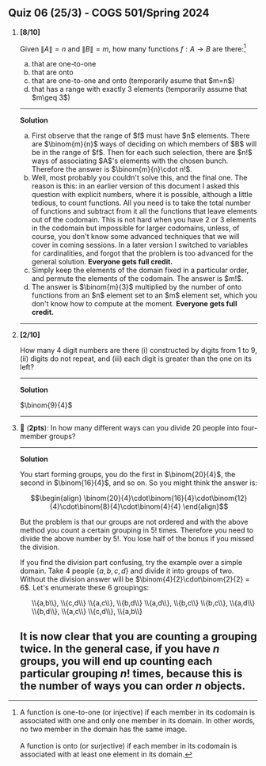 Quiz 06 (25/3) - COGS 501/Spring 2024
------------------------------------

1. **[8/10]**
    
    Given $\|A\| = n$ and $\|B\| = m$, how many functions $f: A\rightarrow B$
    are there:[^1]

    <ol type="a">
        <li>that are one-to-one</il>
        <li>that are onto</li>
        <li>that are one-to-one and onto (temporarily asume that $m=n$)</li>
        <li>that has a range with exactly 3 elements (temporarily assume that $m\geq 3$)</il>
    </ol>

    --------
    **Solution**
    <ol type="a">
        <li>First observe that the range of $f$ must have $n$ elements.
        There are $\binom{m}{n}$ ways of deciding on which members
        of $B$ will be in the range of $f$. Then for each such selection, there
        are $n!$ ways of associating $A$'s elements with the chosen bunch.
        Therefore the answer is $\binom{m}{n}\cdot n!$.</il>
        <li>Well, most probably you couldn't solve this, and the final one. The
        reason is this: in an earlier version of this document I asked this
        question with explicit numbers, where it is possible, although a little
        tedious, to count functions. All you need is to take the total number of
        functions and subtract from it all the functions that leave elements out
        of the codomain. This is not hard when you have 2 or 3 elements in the
        codomain but impossible for larger codomains, unless, of course, you
        don't know some advanced techniques that we will cover in coming
        sessions. In a later version I switched to variables for cardinalities,
        and forgot that the problem is too advanced for the general solution.
        <b>Everyone gets full credit.</b></li>
        <li>Simply keep the elements of the domain fixed in a particular order,
        and permute the elements of the codomain. The answer is $m!$.</li>
        <li>The answer is $\binom{m}{3}$ multiplied by the number of onto
        functions from an $n$ element set to an $m$ element set, which you don't
        know how to compute at the moment. <b>Everyone gets full
        credit.</b></il>
    </ol>

    ----------

    [^1]: A function is one-to-one (or injective) if each member in its codomain is associated with one
    and only one member in its domain. In other words, no two member in the domain
    has the same image.<br/><br/>
    A function is onto (or surjective) if each member in its codomain is associated with at
    least one element in its domain.

1. **[2/10]**

    How many 4 digit numbers are there (i) constructed by digits
    from 1 to 9, (ii) digits do not repeat, and (iii) each digit is greater than
    the one on its left?

    --------
    **Solution**

    $\binom{9}{4}$

    ----------

1. 🤑 (**2pts**): In how many different ways can you divide 20 people into four-member
    groups?

    --------
    **Solution**

    You start forming groups, you do the first in $\binom{20}{4}$, the second
    in $\binom{16}{4}$, and so on. So you might think the answer is:

    $$\begin{align}
    \binom{20}{4}\cdot\binom{16}{4}\cdot\binom{12}{4}\cdot\binom{8}{4}\cdot\binom{4}{4}
    \end{align}$$


    But the problem is that our groups are not ordered and with the above method
    you count a certain grouping in $5!$ times. Therefore you need to divide the
    above number by $5!$. You lose half of the bonus if you missed the division.

    If you find the division part confusing, try the example over a simple
    domain. Take 4 people $\{a,b,c,d\}$ and divide it into groups of two.
    Without the division answer will be $\binom{4}{2}\cdot\binom{2}{2} = 6$. 
    Let's enumerate these 6 groupings:

    <ol>
    <il>\\{a,b\\}, \\{c,d\\}</il>
    <il>\\{a,c\\}, \\{b,d\\}</il>
    <il>\\{a,d\\}, \\{b,c\\}</il>
    <il>\\{b,c\\}, \\{a,d\\}</il>
    <il>\\{b,d\\}, \\{a,c\\}</il>
    <il>\\{c,d\\}, \\{a,b\\}</il>
    </ol>

    It is now clear that you are counting a grouping twice. In the general case,
    if you have $n$ groups, you will end up counting each particular grouping
    $n!$ times, because this is the number of ways you can order $n$ objects.
    ----------


